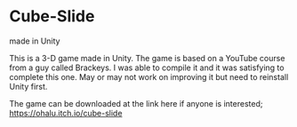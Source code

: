 # Cube-Slide
made in Unity 

This is a 3-D game made in Unity. The game is based on a YouTube course from a guy called Brackeys. I was able to compile it and it was satisfying to complete this one. May or may not work on improving it but need to reinstall Unity first.

The game can be downloaded at the link here if anyone is interested;
https://ohalu.itch.io/cube-slide 
